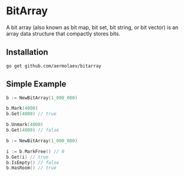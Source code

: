 # BitArray

A bit array (also known as bit map, bit set, bit string, or bit vector)
is an array data structure that compactly stores bits.

## Installation

    go get github.com/aermolaev/bitarray

## Simple Example

```go
b := NewBitArray(1_000_000)

b.Mark(4000)
b.Get(4000) // true

b.Unmark(4000)
b.Get(4000) // false
```

```go
b := NewBitArray(1_000_000)

i := b.MarkFree() // 0
b.Get(i) // true
b.IsEmpty() // false
b.HasRoom() // true
```
